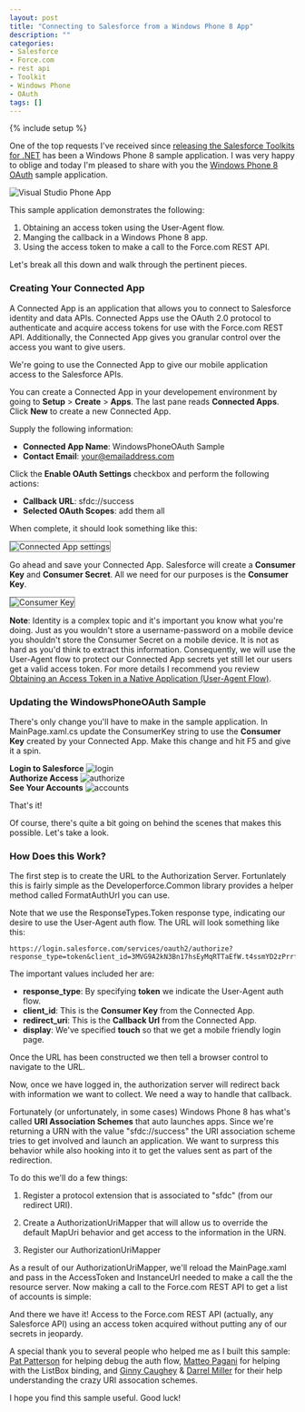 ```yaml
---
layout: post
title: "Connecting to Salesforce from a Windows Phone 8 App"
description: ""
categories:
- Salesforce
- Force.com
- rest api
- Toolkit
- Windows Phone
- OAuth
tags: []
---
```

{% include setup %}

One of the top requests I've received since [releasing the Salesforce Toolkits for .NET](http://www.wadewegner.com/2014/01/announcing-the-salesforce-toolkits-for-net/) has been a Windows Phone 8 sample application. I was very happy to oblige and today I'm pleased to share with you the [Windows Phone 8 OAuth](https://github.com/developerforce/Force.com-Toolkit-for-NET/tree/master/samples/WindowsPhoneOAuth) sample application.

![Visual Studio Phone App](https://f.cloud.github.com/assets/746259/2034797/fa1a98d6-8930-11e3-987b-c11f2c77feb2.png)

This sample application demonstrates the following:

1. Obtaining an access token using the User-Agent flow.
2. Manging the callback in a Windows Phone 8 app.
3. Using the access token to make a call to the Force.com REST API.

Let's break all this down and walk through the pertinent pieces.

### Creating Your Connected App

A Connected App is an application that allows you to connect to Salesforce identity and data APIs. Connected Apps use the OAuth 2.0 protocol to authenticate and acquire access tokens for use with the Force.com REST API. Additionally, the Connected App gives you granular control over the access you want to give users.

We're going to use the Connected App to give our mobile application access to the Salesforce APIs.

You can create a Connected App in your developement environment by going to **Setup** > **Create** > **Apps**. The last pane reads **Connected Apps**. Click **New** to create a new Connected App.

Supply the following information:

- **Connected App Name**: WindowsPhoneOAuth Sample
- **Contact Email**: your@emailaddress.com

Click the **Enable OAuth Settings** checkbox and perform the following actions:

- **Callback URL**: sfdc://success
- **Selected OAuth Scopes**: add them all

When complete, it should look something like this:

<img src="https://f.cloud.github.com/assets/746259/2034037/1bb7ae04-8925-11e3-8271-d2c99f4d80d9.png" alt="Connected App settings" style="border-style: solid;border-width:1px;border-color:#767676;">

Go ahead and save your Connected App. Salesforce will create a **Consumer Key** and **Consumer Secret**. All we need for our purposes is the **Consumer Key**.

<img src="https://f.cloud.github.com/assets/746259/2034118/5565bf82-8926-11e3-9f55-a7d3b555fc37.png" alt="Consumer Key" style="border-style: solid;border-width:1px;border-color:#767676;">

**Note**: Identity is a complex topic and it's important you know what you're doing. Just as you wouldn't store a username-password on a mobile device you shouldn't store the Consumer Secret on a mobile device. It is not as hard as you'd think to extract this information. Consequently, we will use the User-Agent flow to protect our Connected App secrets yet still let our users get a valid access token. For more details I recommend you review [Obtaining an Access Token in a Native Application (User-Agent Flow)](http://wiki.developerforce.com/page/Digging_Deeper_into_OAuth_2.0_on_Force.com#Obtaining_an_Access_Token_in_a_Native_Application_.28User-Agent_Flow.29).

### Updating the WindowsPhoneOAuth Sample

There's only change you'll have to make in the sample application. In <span class="inline-code">MainPage.xaml.cs</span> update the <span class="inline-code">ConsumerKey</span> string to use the **Consumer Key** created by your Connected App. Make this change and hit F5 and give it a spin.

<div class="row-fluid">
<div class="span4">
<strong>Login to Salesforce</strong>

<img src="https://f.cloud.github.com/assets/746259/2034280/9ce3b5e2-8928-11e3-9a0c-753c65ef917b.png" alt="login">

</div>
<div class="span4">
<strong>Authorize Access</strong>

<img src="https://f.cloud.github.com/assets/746259/2034281/9e48d9b2-8928-11e3-9bd7-7bba48bbee60.png" alt="authorize">

</div>
<div class="span4">
<strong>See Your Accounts</strong>

<img src="https://f.cloud.github.com/assets/746259/2034282/9fe3f284-8928-11e3-8849-94ee1fee1843.png" alt="accounts">

</div>
</div>

That's it!

Of course, there's quite a bit going on behind the scenes that makes this possible. Let's take a look.

### How Does this Work?

The first step is to create the URL to the Authorization Server. Fortunlately this is fairly simple as the 
<span class="inline-code">Developerforce.Common</span> library provides a helper method called <span class="inline-code">FormatAuthUrl</span> you can use.


<script src="https://gist.github.com/wadewegner/8697510.js?file=CreateAndBrowseAuthURL.cs"></script>

Note that we use the <span class="inline-code">ResponseTypes.Token</span> response type, indicating our desire to use the User-Agent auth flow. The URL will look something like this:

```
https://login.salesforce.com/services/oauth2/authorize?response_type=token&client_id=3MVG9A2kN3Bn17hsEyMqRTTaEfW.t4ssmYD2zPrrftW7vokEg0kCWj3H_NwryefANj37hbxV_KyB0Qd2NLySH&redirect_uri=sfdc://success&display=touch&immediate=False&state=&scope=
```

The important values included her are:

- **response_type**: By specifying **token** we indicate the User-Agent auth flow.
- **client_id**: This is the **Consumer Key** from the Connected App.
- **redirect_uri**: This is the **Callback Url** from the Connected App.
- **display**: We've specified **touch** so that we get a mobile friendly login page.

Once the URL has been constructed we then tell a browser control to navigate to the URL.

Now, once we have logged in, the authorization server will redirect back with information we want to collect. We need a way to handle that callback.

Fortunately (or unfortunately, in some cases) Windows Phone 8 has what's called **URI Association Schemes** that auto launches apps. Since we're returning a URN with the value "sfdc://success" the URI association scheme tries to get involved and launch an application. We want to surpress this behavior while also hooking into it to get the values sent as part of the redirection.

To do this we'll do a few things:

1. Register a protocol extension that is associated to "sfdc" (from our redirect URI).

	<script src="https://gist.github.com/wadewegner/8697510.js?file=WMAppManifest.xml"></script>

2. Create a <span class="inline-code">AuthorizationUriMapper</span> that will allow us to override the default <span class="inline-code">MapUri</span> behavior and get access to the information in the URN.

	<script src="https://gist.github.com/wadewegner/8697510.js?file=AssociationUriMapper.cs"></script>

3. Register our <span class="inline-code">AuthorizationUriMapper</span>

	<script src="https://gist.github.com/wadewegner/8697510.js?file=InitializePhoneApplication.cs"></script>

As a result of our <span class="inline-code">AuthorizationUriMapper</span>, we'll reload the <span class="inline-code">MainPage.xaml</span> and pass in the <span class="inline-code">AccessToken</span> and <span class="inline-code">InstanceUrl</span> needed to make a call the the resource server. Now making a call to the Force.com REST API to get a list of accounts is simple:

<script src="https://gist.github.com/wadewegner/8697510.js?file=LoadAccounts.cs"></script>

And there we have it! Access to the Force.com REST API (actually, any Salesforce API) using an access token acquired without putting any of our secrets in jeopardy.

A special thank you to several people who helped me as I built this sample: [Pat Patterson](http://twitter.com/metadaddy) for helping debug the auth flow, [Matteo Pagani](http://twitter.com/qmatteoq) for helping with the ListBox binding, and [Ginny Caughey](http://twitter.com/gcaughey) & [Darrel Miller](http://twitter.com/darrel_miller) for their help understanding the crazy URI assocation schemes.

I hope you find this sample useful. Good luck!